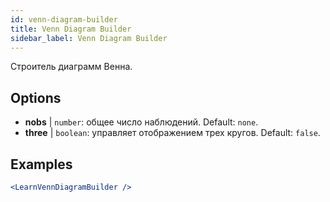 ```yaml
---
id: venn-diagram-builder
title: Venn Diagram Builder
sidebar_label: Venn Diagram Builder
---
```


Строитель диаграмм Венна.

## Options

* __nobs__ | `number`: общее число наблюдений. Default: `none`.
* __three__ | `boolean`: управляет отображением трех кругов. Default: `false`.


## Examples

```jsx live
<LearnVennDiagramBuilder />
```


